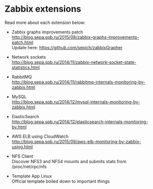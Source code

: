 Zabbix extensions
======

Read more about each extension below:
* Zabbix graphs improvements patch  
http://blog.sepa.spb.ru/2015/08/zabbix-graphs-improvements-patch.html  
Update here: https://github.com/sepich/zabbixGrapher

* Network sockets  
http://blog.sepa.spb.ru/2014/11/zabbix-network-socket-state-statistics.html

* RabbitMQ  
http://blog.sepa.spb.ru/2014/11/rabbitmq-internals-monitoring-by-zabbix.html

* MySQL  
http://blog.sepa.spb.ru/2014/12/mysql-internals-monitoring-by-zabbix.html

* ElasticSearch  
http://blog.sepa.spb.ru/2014/12/elasticsearch-internals-monitoring-by.html

* AWS ELB using CloudWatch  
http://blog.sepa.spb.ru/2015/09/aws-elb-monitoring-by-zabbix-using.html

* NFS Client  
Discover NFS3 and NFS4 mounts and submits stats from /proc/net/rpc/nfs  

* Template App Linux  
Official template boiled down to important things  


